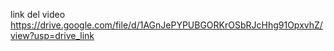 link del video https://drive.google.com/file/d/1AGnJePYPUBGORKrOSbRJcHhg91OpxvhZ/view?usp=drive_link
